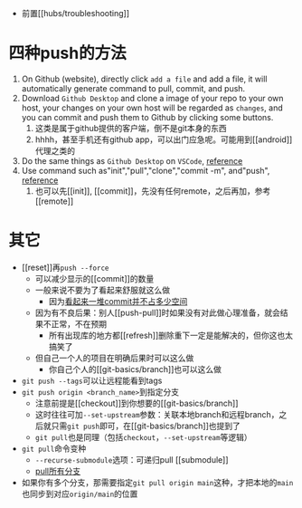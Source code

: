- 前置[[hubs/troubleshooting]]
# 四种push的方法
1. On Github (website), directly click `add a file` and add a file, it will automatically generate command to pull, commit, and push.
2. Download `Github Desktop` and clone a image of your repo to your own host, your changes on your own host will be regarded as `changes`, and you can commit and push them to Github by clicking some buttons.
   1. 这类是属于github提供的客户端，倒不是git本身的东西
   2. hhhh，甚至手机还有github app，可以出门应急呢。可能用到[[android]]代理之类的
3. Do the same things as `Github Desktop` on `VSCode`, [reference](https://blog.csdn.net/qq_25367937/article/details/114271010?spm=1001.2101.3001.6650.1&utm_medium=distribute.pc_relevant.none-task-blog-2%7Edefault%7ECTRLIST%7ERate-1.pc_relevant_default&depth_1-utm_source=distribute.pc_relevant.none-task-blog-2%7Edefault%7ECTRLIST%7ERate-1.pc_relevant_default&utm_relevant_index=2)
4. Use command such as"init","pull","clone","commit -m", and"push", [reference](https://blog.csdn.net/weixin_42449339/article/details/112410926)
   1. 也可以先[[init]], [[commit]]，先没有任何remote，之后再加，参考[[remote]]
# 其它
- [[reset]]再`push --force`
  - 可以减少显示的[[commit]]的数量
  - 一般来说不要为了看起来舒服就这么做
    - 因为[看起来一堆commit并不占多少空间](https://segmentfault.com/q/1010000003089251)
  - 因为有不良后果：别人[[push-pull]]时如果没有对此做心理准备，就会结果不正常，不在预期
    - 所有出现库的地方都[[refresh]]删除重下一定是能解决的，但你这也太搞笑了
  - 但自己一个人的项目在明确后果时可以这么做
    - 你自己个人的[[git-basics/branch]]也可以这么做
- `git push --tags`可以让远程能看到tags
- `git push origin <branch_name>`到指定分支
  - 注意前提是[[checkout]]到你想要的[[git-basics/branch]]
  - 这时往往可加`--set-upstream`参数：关联本地branch和远程branch，之后就只需`git push`即可，在[[git-basics/branch]]也提到了
  - `git pull`也是同理（包括`checkout`，`--set-upstream`等逻辑）
- `git pull`命令变种
  - `--recurse-submodule`选项：可递归pull [[submodule]]
  - [pull所有分支](https://blog.csdn.net/wu1169668869/article/details/83345633)
- 如果你有多个分支，那需要指定`git pull origin main`这种，才把本地的`main`也同步到对应`origin/main`的位置
